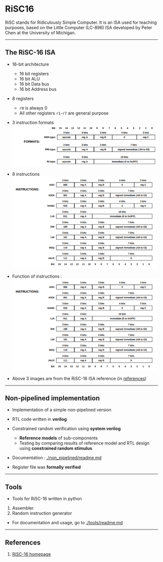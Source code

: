# RiSC16

RiSC stands for Ridiculously Simple Computer. It is an ISA used for teaching purposes, based on the Little Computer (LC-896) ISA developed by Peter Chen at the University of Michigan.

---

## The RiSC-16 ISA

- 16-bit architecture
  - 16 bit registers
  - 16 bit ALU
  - 16 bit Data bus
  - 16 bit Address bus

- 8 registers
  - ```r0``` is always 0
  - All other registers ```r1```-```r7``` are general purpose

- 3 instruction formats 
![Instruction formats](docs/RiSC16_inst_formats.png)

- 8 instructions
![Instructions](docs/RiSC16_instructions.png)

- Function of instructions :
![Instruction information](docs/RiSC16_instructions.png)

- Above 3 images are from the RiSC-16 ISA reference (in [references](#references))

---

## Non-pipelined implementation

- Implementation of a simple non-pipelined version
- RTL code written in **verilog**
- Constrained random verification using **system verilog**
  - **Reference models** of sub-components
  - Testing by comparing results of reference model and RTL design using **constrained random stimulus**
- Documentation : [./non_pipelined/readme.md](non_pipelined/readme.md)

- Register file was **formally verified**

---

## Tools

- Tools for RiSC-16 written in python

1) Assembler
2) Random instruction generator

- For documentation and usage, go to [./tools/readme.md](./tools/readme.md)

---

## References
1) [RiSC-16 homepage](https://user.eng.umd.edu/~blj/RiSC/)
 
